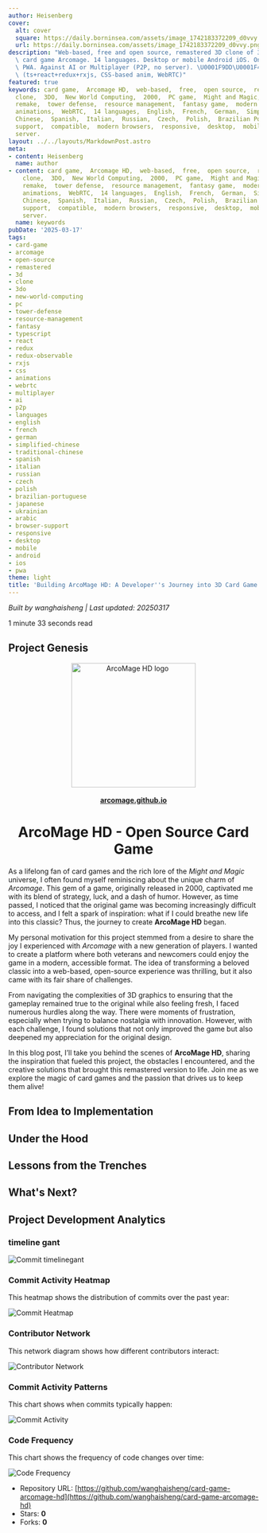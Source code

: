 ```yaml
---
author: Heisenberg
cover:
  alt: cover
  square: https://daily.borninsea.com/assets/image_1742183372209_d0vvy.png
  url: https://daily.borninsea.com/assets/image_1742183372209_d0vvy.png
description: "Web-based, free and open source, remastered 3D clone of 3DO/NWC's 2000\
  \ card game Arcomage. 14 languages. Desktop or mobile Android iOS. Online or offline\
  \ PWA. Against AI or Multiplayer (P2P, no server). \U0001F9DD\U0001F47E\U0001F0CF\
  \ (ts+react+redux+rxjs, CSS-based anim, WebRTC)"
featured: true
keywords: card game,  Arcomage HD,  web-based,  free,  open source,  remastered,  3D
  clone,  3DO,  New World Computing,  2000,  PC game,  Might and Magic,  RPG series,  non-profit,  fan
  remake,  tower defense,  resource management,  fantasy game,  modern platforms,  TypeScript,  React,  Redux,  redux-observable,  RxJS,  CSS
  animations,  WebRTC,  14 languages,  English,  French,  German,  Simplified Chinese,  Traditional
  Chinese,  Spanish,  Italian,  Russian,  Czech,  Polish,  Brazilian Portuguese,  Japanese,  Ukrainian,  Arabic,  RTL
  support,  compatible,  modern browsers,  responsive,  desktop,  mobile,  Android,  iOS,  online,  offline,  PWA,  AI,  multiplayer,  P2P,  no
  server.
layout: ../../layouts/MarkdownPost.astro
meta:
- content: Heisenberg
  name: author
- content: card game,  Arcomage HD,  web-based,  free,  open source,  remastered,  3D
    clone,  3DO,  New World Computing,  2000,  PC game,  Might and Magic,  RPG series,  non-profit,  fan
    remake,  tower defense,  resource management,  fantasy game,  modern platforms,  TypeScript,  React,  Redux,  redux-observable,  RxJS,  CSS
    animations,  WebRTC,  14 languages,  English,  French,  German,  Simplified Chinese,  Traditional
    Chinese,  Spanish,  Italian,  Russian,  Czech,  Polish,  Brazilian Portuguese,  Japanese,  Ukrainian,  Arabic,  RTL
    support,  compatible,  modern browsers,  responsive,  desktop,  mobile,  Android,  iOS,  online,  offline,  PWA,  AI,  multiplayer,  P2P,  no
    server.
  name: keywords
pubDate: '2025-03-17'
tags:
- card-game
- arcomage
- open-source
- remastered
- 3d
- clone
- 3do
- new-world-computing
- pc
- tower-defense
- resource-management
- fantasy
- typescript
- react
- redux
- redux-observable
- rxjs
- css
- animations
- webrtc
- multiplayer
- ai
- p2p
- languages
- english
- french
- german
- simplified-chinese
- traditional-chinese
- spanish
- italian
- russian
- czech
- polish
- brazilian-portuguese
- japanese
- ukrainian
- arabic
- browser-support
- responsive
- desktop
- mobile
- android
- ios
- pwa
theme: light
title: 'Building ArcoMage HD: A Developer''s Journey into 3D Card Game Remastering'
---
```




*Built by wanghaisheng | Last updated: 20250317*

1 minute 33 seconds  read
## Project Genesis

<p align="center"><a href="https://arcomage.github.io/"><img width="250" src="https://raw.githubusercontent.com/arcomage/arcomage-hd/main/assets/logo/logo.svg" alt="ArcoMage HD logo"><br><br><strong>arcomage.github.io</strong></a></p>

<h1 align="center">ArcoMage HD - Open Source Card Game</h1>

As a lifelong fan of card games and the rich lore of the _Might and Magic_ universe, I often found myself reminiscing about the unique charm of _Arcomage_. This gem of a game, originally released in 2000, captivated me with its blend of strategy, luck, and a dash of humor. However, as time passed, I noticed that the original game was becoming increasingly difficult to access, and I felt a spark of inspiration: what if I could breathe new life into this classic? Thus, the journey to create **ArcoMage HD** began.

My personal motivation for this project stemmed from a desire to share the joy I experienced with _Arcomage_ with a new generation of players. I wanted to create a platform where both veterans and newcomers could enjoy the game in a modern, accessible format. The idea of transforming a beloved classic into a web-based, open-source experience was thrilling, but it also came with its fair share of challenges. 

From navigating the complexities of 3D graphics to ensuring that the gameplay remained true to the original while also feeling fresh, I faced numerous hurdles along the way. There were moments of frustration, especially when trying to balance nostalgia with innovation. However, with each challenge, I found solutions that not only improved the game but also deepened my appreciation for the original design.

In this blog post, I’ll take you behind the scenes of **ArcoMage HD**, sharing the inspiration that fueled this project, the obstacles I encountered, and the creative solutions that brought this remastered version to life. Join me as we explore the magic of card games and the passion that drives us to keep them alive!

## From Idea to Implementation



## Under the Hood



## Lessons from the Trenches



## What's Next?


## Project Development Analytics
### timeline gant

![Commit timelinegant](https://daily.borninsea.com/assets/card-game-arcomage-hd-timeline_chart.png)


### Commit Activity Heatmap
This heatmap shows the distribution of commits over the past year:

![Commit Heatmap]()

### Contributor Network
This network diagram shows how different contributors interact:

![Contributor Network](https://daily.borninsea.com/assets/card-game-arcomage-hd-contribution_network.png)

### Commit Activity Patterns
This chart shows when commits typically happen:

![Commit Activity](https://daily.borninsea.com/assets/card-game-arcomage-hd-commit_activity.png)

### Code Frequency
This chart shows the frequency of code changes over time:

![Code Frequency](https://daily.borninsea.com/assets/card-game-arcomage-hd-code_frequency.png)



* Repository URL: [https://github.com/wanghaisheng/card-game-arcomage-hd](https://github.com/wanghaisheng/card-game-arcomage-hd)
* Stars: **0**
* Forks: **0**
